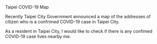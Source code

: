 Taipei COVID-19 Map

Recently Taipei City Government announced a map of the addresses of citizen who is a confrimed COVID-19 case in Taipei City. 

As a resident in Taipei City, I would like to check if there is any confimed COVID-19 case lives nearby me.  
